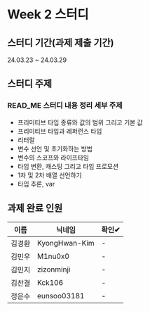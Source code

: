 # Week 2 스터디
## 스터디 기간(과제 제출 기간)
24.03.23 ~  24.03.29

## 스터디 주제
### READ_ME 스터디 내용 정리 세부 주제
- 프리미티브 타입 종류와 값의 범위 그리고 기본 값
- 프리미티브 타입과 레퍼런스 타입
- 리터럴
- 변수 선언 및 초기화하는 방법
- 변수의 스코프와 라이프타임
- 타입 변환, 캐스팅 그리고 타입 프로모션
- 1차 및 2차 배열 선언하기
- 타입 추론, var


## 과제 완료 인원
|이름|닉네임|확인✔|
|---|------|----|
|김경환|KyongHwan-Kim|-|
|김민우|M1nu0x0|-|
|김민지|zizonminji|-|
|김찬결|Kck106|-|
|정은수|eunsoo03181|-|


